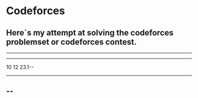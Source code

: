 
# Codeforces


Here`s my attempt at solving the codeforces problemset or codeforces  contest.
---
---
---------


10 12 23.1--

----

--
----
